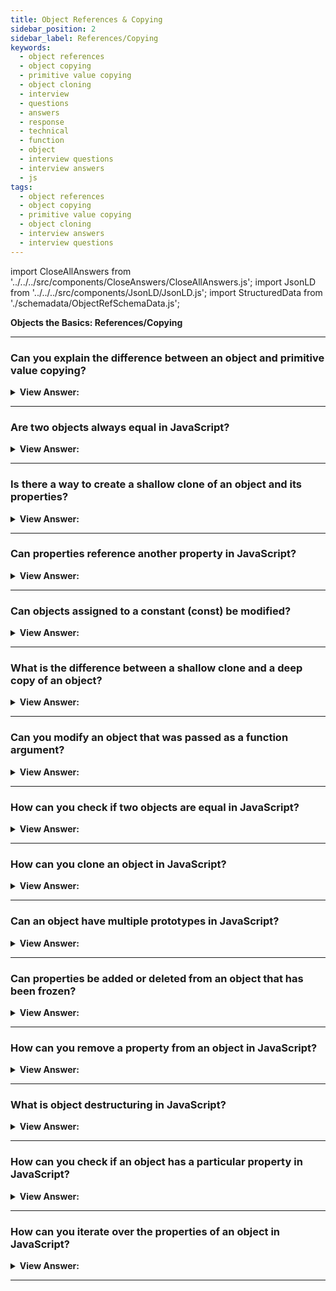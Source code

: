 ```yaml
---
title: Object References & Copying
sidebar_position: 2
sidebar_label: References/Copying
keywords:
  - object references
  - object copying
  - primitive value copying
  - object cloning
  - interview
  - questions
  - answers
  - response
  - technical
  - function
  - object
  - interview questions
  - interview answers
  - js
tags:
  - object references
  - object copying
  - primitive value copying
  - object cloning
  - interview answers
  - interview questions
---
```


import CloseAllAnswers from '../../../src/components/CloseAnswers/CloseAllAnswers.js';
import JsonLD from '../../../src/components/JsonLD/JsonLD.js';
import StructuredData from './schemadata/ObjectRefSchemaData.js';

<JsonLD data={StructuredData} />

<head>
  <title>Object References and Copying | JavaScript Frontend Phone Interview</title>
</head>

**Objects the Basics: References/Copying**

<CloseAllAnswers />

---

### Can you explain the difference between an object and primitive value copying?

<details>
  <summary><strong>View Answer:</strong></summary>
  <div>
  <div><strong>Interview Response:</strong> Primitive value copying duplicates the exact value. Object copying creates a reference to the original object; changes in either affect both.
</div><br />
  <div><strong className="codeExample">Code Example:</strong><br /><br />

  <div></div>

```js
// Here we put a copy of the message into the phrase:
let message = 'Hello!';
let phrase = message;

console.log(phrase); // returns 'Hello!'

phrase = 'Goodbye!';
console.log(phrase);
// returns 'Goodbye!', you can't do that with objects

// Copying a reference, but the object itself not duplicated

let user = { name: 'John' };

let admin = user;

admin.name = 'Pete'; // changed by the "admin" reference

console.log(user.name); // 'Pete', changes are seen from the "user" reference

// Two objects are equal only if they are the same object.

let a = {};
let b = a; // copy the reference

console.log(a == b); // true, both variables reference the same object
console.log(a === b); // true
```

  </div>
  </div>
</details>

---

### Are two objects always equal in JavaScript?

<details>
  <summary><strong>View Answer:</strong></summary>
  <div>
  <div><strong>Interview Response:</strong> No, two objects are not always equal in JavaScript. They are only equal if they refer to the same object in memory.
</div><br />
  <div><strong className="codeExample">Code Example:</strong><br /><br />

  <div></div>

```js
// Both are equal objects reference the same object literal
let a = {};
let b = a; // copy the reference

console.log(a == b); // true, both variables reference the same object
console.log(a === b); // true

////////////////////////////

// two independent objects

let a = {};
let b = {};

console.log(a == b); // false
```

  </div>
  </div>
</details>

---

### Is there a way to create a shallow clone of an object and its properties?

<details>
  <summary><strong>View Answer:</strong></summary>
  <div>
  <div><strong>Interview Response:</strong> Yes, you can create a shallow clone in JavaScript using Object.assign(&#123;&#125;, yourObject) or using the spread syntax &#123;...yourObject&#125;. Both methods duplicate only the top-level properties.
</div><br />
  <div><strong className="codeExample">Code Example:</strong>Using Object.assign():<br /><br />

  <div></div>

```js
let user = {
  name: 'John',
  age: 30,
};

let clone = {}; // the new empty object

// let's copy all user properties into it
for (let key in user) {
  clone[key] = user[key];
}

// now clone is a fully independent object with the same content
clone.name = 'Pete'; // changed the data in it

console.log(user.name); // still John in the original object

////////////////////////////

// We also can use Object.assign to replace for..in loop for simple cloning:

let user = {
  name: 'John',
  age: 30,
};

let clone = Object.assign({}, user);

// Using the spread syntax:
const originalObject = { name: 'John', age: 25 };
const clonedObject = { ...originalObject };

console.log(clonedObject); // { name: 'John', age: 25 }
```

  </div>
  </div>
</details>

---

### Can properties reference another property in JavaScript?

<details>
  <summary><strong>View Answer:</strong></summary>
  <div>
  <div><strong>Interview Response:</strong> Yes, properties can reference another property in JavaScript through object property referencing or using computed property names. This also occurs when a property holds an object as its value and has individual properties. In such cases, the parent property references the nested properties.
</div><br />
  <div><strong className="codeExample">Code Example:</strong><br /><br />

  <div></div>

```javascript
let user = {
  name: 'John',
  // The sizes property references the height and width properties
  sizes: {
    height: 182,
    width: 50,
  },
};

console.log(user.sizes.height); // 182
```

:::note

Notably, this means that values of properties are not necessarily primitive.

:::

  </div>
  </div>
</details>

---

### Can objects assigned to a constant (const) be modified?

<details>
  <summary><strong>View Answer:</strong></summary>
  <div>
  <div><strong>Interview Response:</strong> Yes, objects assigned to a constant (const) can be modified, but the variable cannot be reassigned to a different object.
</div><br />
  <div><strong>Technical Response:</strong> The object can be modified, but the declared variable cannot. The reason behind this is that the variable is constant, it must always reference the same object, but the properties of that object are free to change.
</div><br />
  <div><strong className="codeExample">Code Example:</strong><br /><br />

  <div></div>

```js
const user = {
  name: 'John',
};

user.name = 'Pete'; // (*)

console.log(user.name); // Pete
```

  </div>
  </div>
</details>

---

### What is the difference between a shallow clone and a deep copy of an object?

<details>
  <summary><strong>View Answer:</strong></summary>
  <div>
  <div><strong>Interview Response:</strong> A shallow clone copies an object and its direct properties, but not nested objects. A deep copy duplicates an object and all nested objects, creating independent copies.
  </div>
  </div>
</details>

---

### Can you modify an object that was passed as a function argument?

<details>
  <summary><strong>View Answer:</strong></summary>
  <div>
  <div><strong>Interview Response:</strong> Yes, if an object is passed as a function argument, modifications inside the function will affect the original Object because objects in JavaScript are passed by reference.</div><br />
  <div><strong className="codeExample">Code Example:</strong><br /><br />

  <div></div>

```js
let obj = { name: 'Original' };

function modifyObject(inputObj) {
    inputObj.name = 'Modified';
}

console.log(obj); // Outputs: { name: 'Original' }
modifyObject(obj);
console.log(obj); // Outputs: { name: 'Modified' }
```

  </div>
  </div>
</details>

---

### How can you check if two objects are equal in JavaScript?

<details>
  <summary><strong>View Answer:</strong></summary>
  <div>
  <div><strong>Interview Response:</strong> In JavaScript, you can use JSON.stringify(obj1) === JSON.stringify(obj2) to check if two objects are equal. However, this method only works with objects without methods or circular references.</div><br />
  <div><strong className="codeExample">Code Example:</strong><br /><br />

  <div></div>

```js
let obj1 = { name: 'Alice', age: 30 };
let obj2 = { name: 'Alice', age: 30 };

if(JSON.stringify(obj1) === JSON.stringify(obj2)) {
    console.log("Objects are equal");
} else {
    console.log("Objects are not equal");
}
```

  </div>
  </div>
</details>

---

### How can you clone an object in JavaScript?

<details>
  <summary><strong>View Answer:</strong></summary>
  <div>
  <div><strong>Interview Response:</strong> You can create a shallow clone using Object.assign({}, obj) and a deep clone using JSON.parse(JSON.stringify(obj)). However, the latter doesn't handle functions or circular references.</div><br />
  <div><strong className="codeExample">Code Example:</strong><br /><br />

  <div></div>

```js
let obj = { name: 'Alice', age: 30 };

// Shallow clone
let shallowClone = Object.assign({}, obj);
console.log(shallowClone); // Outputs: { name: 'Alice', age: 30 }

// Deep clone
let deepClone = JSON.parse(JSON.stringify(obj));
console.log(deepClone); // Outputs: { name: 'Alice', age: 30 }
```

<p>In this example, Object.assign({}, obj) creates a new object and copies over the properties of obj to the new object. The JSON.parse(JSON.stringify(obj)) line first converts obj into a string, and then parses it back into a new object, effectively creating a deep clone.</p>

  </div>
  </div>
</details>

---

### Can an object have multiple prototypes in JavaScript?

<details>
  <summary><strong>View Answer:</strong></summary>
  <div>
  <div><strong>Interview Response:</strong> No, an object in JavaScript can only have one prototype, defined by its internal [[Prototype]] property. However, prototypes themselves can have their own prototypes, creating a prototype chain.</div><br />
  <div><strong className="codeExample">Code Example:</strong><br /><br />

  <div></div>

```js
// create a prototype object
let animal = {
  kind: 'mammal',
  sound: function() {
    return 'generic animal sound';
  }
};

// create an object with animal as its prototype
let dog = Object.create(animal);
dog.bark = function() {
  return 'woof';
};

console.log(dog.kind); // prints "mammal"
console.log(dog.sound()); // prints "generic animal sound"
console.log(dog.bark()); // prints "woof"
```

<p>In this example, dog object has animal as its prototype.</p>

  </div>
  </div>
</details>

---

### Can properties be added or deleted from an object that has been frozen?

<details>
  <summary><strong>View Answer:</strong></summary>
  <div>
  <div><strong>Interview Response:</strong> No, once an object is frozen using Object.freeze(), you cannot add, change, or delete properties. Any attempt to do so will fail silently or throw an error.</div><br />
  <div><strong className="codeExample">Code Example:</strong><br /><br />

  <div></div>

```js
let obj = { name: 'John' };

// freeze the object
Object.freeze(obj);

// attempt to add, modify, or delete properties
obj.age = 30; // will fail silently or throw an error in strict mode
obj.name = 'Jane'; // will fail silently or throw an error in strict mode
delete obj.name; // will fail silently or throw an error in strict mode

console.log(obj); // { name: 'John' }
```

<p>In this example, all attempts to modify the object after it has been frozen are unsuccessful.</p>

  </div>
  </div>
</details>

---

### How can you remove a property from an object in JavaScript?

<details>
  <summary><strong>View Answer:</strong></summary>
  <div>
  <div><strong>Interview Response:</strong> You can remove a property from an object in JavaScript using the `delete` operator. For example: `delete object.propertyName;` or `delete object['propertyName'];`.
  </div>
  </div>
</details>

---

### What is object destructuring in JavaScript?

<details>
  <summary><strong>View Answer:</strong></summary>
  <div>
  <div><strong>Interview Response:</strong> Object destructuring is a way to extract individual properties from an object and assign them to variables with the same name. This can make code more concise and readable.</div><br />
  <div><strong className="codeExample">Code Example:</strong><br /><br />

  <div></div>

```js
let person = { name: 'John', age: 30 };
let { name, age } = person;
console.log(name, age); // "John" 30
```

  </div>
  </div>
</details>

---

### How can you check if an object has a particular property in JavaScript?

<details>
  <summary><strong>View Answer:</strong></summary>
  <div>
  <div><strong>Interview Response:</strong> You can use the hasOwnProperty method or the in keyword. For example: object.hasOwnProperty('propertyName') or 'propertyName' in object.
  </div><br />
  <div><strong className="codeExample">Code Example:</strong><br /><br />

  <div></div>

```js
const object = { name: 'John', age: 30 };

// Using hasOwnProperty method
console.log(object.hasOwnProperty('name')); // true
console.log(object.hasOwnProperty('address')); // false

// Using in operator
console.log('name' in object); // true
console.log('address' in object); // false
```

  </div>
  </div>
</details>

---

### How can you iterate over the properties of an object in JavaScript?

<details>
  <summary><strong>View Answer:</strong></summary>
  <div>
  <div><strong>Interview Response:</strong> You can use a for...in loop to iterate over the properties of an object. The loop will execute once for each property of the object, and you can access each property using its name within the loop.</div><br />
  <div><strong className="codeExample">Code Example:</strong><br /><br />

  <div></div>

```js
for (let key in object) {
  console.log(key, object[key]);
}
```

  </div>
  </div>
</details>

---
